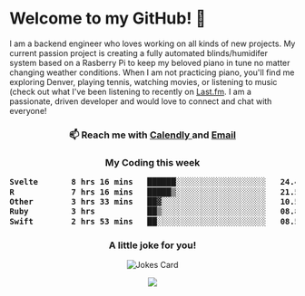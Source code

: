 <h1> Welcome to my GitHub! 👋 </h1>


  I am a backend engineer who loves working on all kinds of new projects. My current passion project is creating a fully automated blinds/humidifer system based on a Rasberry Pi to keep my beloved piano in tune no matter changing weather conditions. When I am not practicing piano, you'll find me exploring Denver, playing tennis, watching movies, or listening to music (check out what I've been listening to recently on [Last.fm](https://www.last.fm/user/mballa000). I am a passionate, driven developer and would love to connect and chat with everyone!

<h3 align = "center"> 📫 Reach me with <a href = "https://calendly.com/msbrandt00/30min"> Calendly </a> and <a href="mailto:msbrandt00@gmail.com">Email</a> 
 </h3>


 
<div align = "center"
[![Anurag's GitHub stats](https://github-readme-stats.vercel.app/api?username=mbrandt00)](https://github.com/anuraghazra/github-readme-stats)
          </div>
<h3 align="center">
  My Coding this week
<!--START_SECTION:waka-->

```txt
Svelte       8 hrs 16 mins   ██████░░░░░░░░░░░░░░░░░░░   24.46 %
R            7 hrs 16 mins   █████▒░░░░░░░░░░░░░░░░░░░   21.50 %
Other        3 hrs 33 mins   ██▓░░░░░░░░░░░░░░░░░░░░░░   10.52 %
Ruby         3 hrs           ██▒░░░░░░░░░░░░░░░░░░░░░░   08.87 %
Swift        2 hrs 53 mins   ██░░░░░░░░░░░░░░░░░░░░░░░   08.56 %
```

<!--END_SECTION:waka-->

### A little joke for you!

![Jokes Card](https://readme-jokes.vercel.app/api?hideBorder)

<a href="https://www.linkedin.com/in/mbrandt00/"><img src="https://img.shields.io/badge/linkedin-%230077B5.svg?&style=for-the-badge&logo=linkedin&logoColor=white" /></a>
